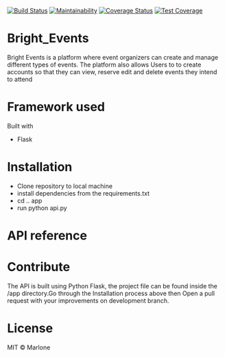 [![Build Status](https://travis-ci.org/MarloneA/Bright_Events.svg?branch=master)](https://travis-ci.org/MarloneA/Bright_Events)
[![Maintainability](https://api.codeclimate.com/v1/badges/a99a88d28ad37a79dbf6/maintainability)](https://codeclimate.com/github/codeclimate/codeclimate/maintainability)
[![Coverage Status](https://coveralls.io/repos/github/MarloneA/Bright_Events/badge.svg?branch=master)](https://coveralls.io/github/MarloneA/Bright_Events?branch=master)
[![Test Coverage](https://api.codeclimate.com/v1/badges/a99a88d28ad37a79dbf6/test_coverage)](https://codeclimate.com/github/codeclimate/codeclimate/test_coverage)

# Bright_Events

 Bright Events is a platform where event organizers can create and manage different types of events.
 The platform also allows Users to to create accounts so that they can view, reserve edit and delete events
 they intend to attend


# Framework used

Built with

  - Flask

# Installation

- Clone repository to local machine
- install dependencies from the requirements.txt
- cd .. app
- run python api.py

# API reference



# Contribute

The API is built using Python Flask, the project file can be found inside the /app directory.Go  through the Installation process above then Open a pull request with your improvements on development branch.

# License

MIT © Marlone
